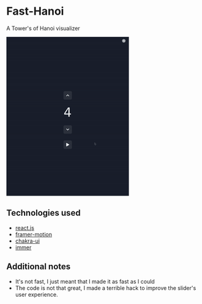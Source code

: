 # Fast-Hanoi

A Tower's of Hanoi visualizer

![Live site hanoi towers visualizer capture](assets/capture.gif)

## Technologies used

- [react.js](https://reactjs.org/)
- [framer-motion](https://www.framer.com/motion/)
- [chakra-ui](https://chakra-ui.com/)
- [immer](https://immerjs.github.io/immer/)

## Additional notes

- It's not fast, I just meant that I made it as fast as I could
- The code is not that great, I made a terrible hack to improve
  the slider's user experience.

